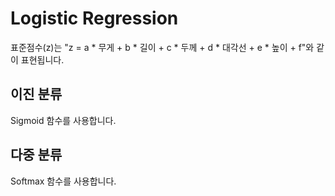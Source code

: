 # Logistic Regression

표준점수(z)는 "z = a * 무게 + b * 길이 + c * 두께 + d * 대각선 + e * 높이 + f"와 같이 표현됩니다. 

## 이진 분류

Sigmoid 함수를 사용합니다. 

## 다중 분류 

Softmax 함수를 사용합니다. 
